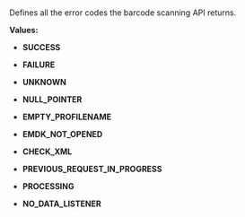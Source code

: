 ###

Defines all the error codes the barcode scanning API returns.

**Values:**

* **SUCCESS**

* **FAILURE**

* **UNKNOWN**

* **NULL_POINTER**

* **EMPTY_PROFILENAME**

* **EMDK_NOT_OPENED**

* **CHECK_XML**

* **PREVIOUS_REQUEST_IN_PROGRESS**

* **PROCESSING**

* **NO_DATA_LISTENER**

